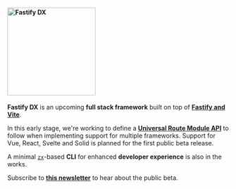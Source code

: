 
#### <img width="200px" alt="Fastify DX" src="https://user-images.githubusercontent.com/12291/163095704-d1bd8541-ecde-4707-8068-17d2fd725c01.svg">

**Fastify DX** is an upcoming **full stack framework** built on top of [**Fastify and Vite**](https://fastify-vite.dev).

In this early stage, we're working to define a [**Universal Route Module API**](https://github.com/fastify/fastify-dx/blob/main/URMA.md) to follow when implementing support for multiple frameworks. Support for Vue, React, Svelte and Solid is planned for the first public beta release.

A minimal [`zx`](https://github.com/google/zx)-based **CLI** for enhanced **developer experience** is also in the works.

Subscribe to [**this newsletter**](https://www.getrevue.co/profile/fastify-dx) to hear about the public beta.
